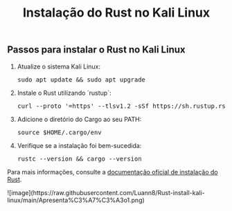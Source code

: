 
 <header>
        <h1>Instalação do Rust no Kali Linux</h1>
    </header>

 <section>
        <h2>Passos para instalar o Rust no Kali Linux</h2>
        <ol>
            <li>Atualize o sistema Kali Linux:</li>
            <pre>sudo apt update && sudo apt upgrade</pre>
            <li>Instale o Rust utilizando `rustup`:</li>
            <pre>curl --proto '=https' --tlsv1.2 -sSf https://sh.rustup.rs | sh</pre>
            <li>Adicione o diretório do Cargo ao seu PATH:</li>
            <pre>source $HOME/.cargo/env</pre>
            <li>Verifique se a instalação foi bem-sucedida:</li>
            <pre>rustc --version && cargo --version</pre>
        </ol>
    </section>

<footer>
        <p>Para mais informações, consulte a <a href="https://www.rust-lang.org/tools/install">documentação oficial de instalação do Rust</a>.</p>
    </footer>
![image](https://raw.githubusercontent.com/Luann8/Rust-install-kali-linux/main/Apresenta%C3%A7%C3%A3o1.png)
